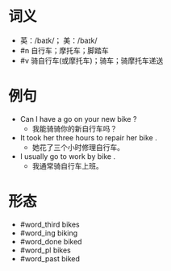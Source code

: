 # 词义
- 英：/baɪk/； 美：/baɪk/
- #n 自行车；摩托车；脚踏车
- #v 骑自行车(或摩托车)；骑车；骑摩托车递送
# 例句
- Can I have a go on your new bike ?
	- 我能骑骑你的新自行车吗？
- It took her three hours to repair her bike .
	- 她花了三个小时修理自行车。
- I usually go to work by bike .
	- 我通常骑自行车上班。
# 形态
- #word_third bikes
- #word_ing biking
- #word_done biked
- #word_pl bikes
- #word_past biked
